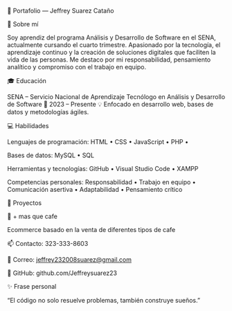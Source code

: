 🌿 Portafolio — Jeffrey Suarez Cataño

👋 Sobre mí

Soy aprendiz del programa Análisis y Desarrollo de Software en el SENA, actualmente cursando el cuarto trimestre.
Apasionado por la tecnología, el aprendizaje continuo y la creación de soluciones digitales que faciliten la vida de las personas.
Me destaco por mi responsabilidad, pensamiento analítico y compromiso con el trabajo en equipo.

🎓 Educación

SENA – Servicio Nacional de Aprendizaje
Tecnólogo en Análisis y Desarrollo de Software
📆 2023 – Presente
💡 Enfocado en desarrollo web, bases de datos y metodologías ágiles.

💻 Habilidades

Lenguajes de programación:
HTML • CSS • JavaScript • PHP • 

Bases de datos:
MySQL • SQL

Herramientas y tecnologías:
GitHub • Visual Studio Code • XAMPP 

Competencias personales:
Responsabilidad • Trabajo en equipo • Comunicación asertiva • Adaptabilidad • Pensamiento crítico

🚀 Proyectos

🧩 + mas que cafe

Ecommerce basado en la venta de diferentes tipos de cafe

📫 Contacto: 323-333-8603

📧 Correo: jeffrey232008suarez@gmail.com

🧠 GitHub: github.com/Jeffreysuarez23

✨ Frase personal

“El código no solo resuelve problemas, también construye sueños.”

